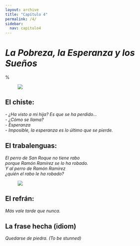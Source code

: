```yaml
---
layout: archive
title: "Capítulo 4"
permalink: /4/
sidebar:
  nav: capitulo4
---
```


# _La Pobreza, la Esperanza y los Sueños_

%


<figure style="width: 300px" class="align-right">
    <a href="https://sarroniz.github.io/S-280/images/meme12.jpg"><img src="https://sarroniz.github.io/S-280/images/meme12.jpg"></a>
</figure>

## El chiste:

_\- ¿Ha visto a mi hija? Es que se ha perdido...  
\- ¿Cómo se llama?  
\- Esperanza   
\- Imposible, la esperanza es lo último que se pierde._   


## El trabalenguas:

_El perro de San Roque no tiene rabo  
porque Ramón Ramírez se lo ha robado.  
Y al perro de Ramón Ramírez  
¿quién el rabo le ha robado?_  

<figure style="width: 300px" class="align-right">
    <a href="https://sarroniz.github.io/S-280/images/meme5.jpg"><img src="https://sarroniz.github.io/S-280/images/meme5.jpg"></a>
</figure>

## El refrán:

_Más vale tarde que nunca._


## La frase hecha (idiom)

_Quedarse de piedra. (To be stunned)_
